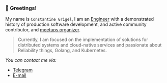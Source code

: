 ### 🤝 Greetings!


My name is `Constantine Grigel`, I am an [Engineer](https://www.linkedin.com/in/cgrigel/) with a demonstrated history of production software development, and active community contributor, and [meetups organizer](https://www.meetup.com/members/186128767/). 

>Currently, I am focused on the implementation of solutions for distributed systems and cloud-native services and passionate about Reliability things, Golang, and Kubernetes.

*You can contact me via:*

* [Telegram](https://t.me/cgrigel)
* [E-mail](mailto:rootoptical@gmail.com)
